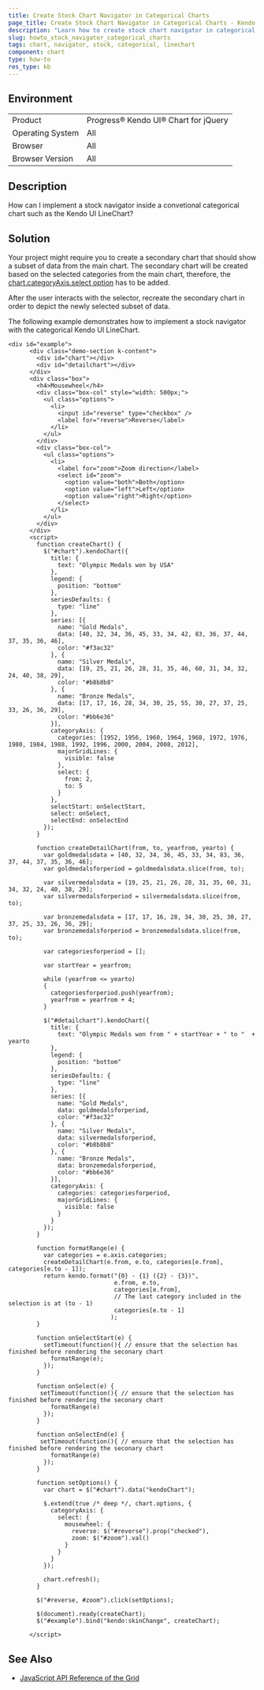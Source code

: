 ```yaml
---
title: Create Stock Chart Navigator in Categorical Charts
page_title: Create Stock Chart Navigator in Categorical Charts - Kendo UI Chart for jQuery
description: "Learn how to create stock chart navigator in categorical charts in the Kendo UI Chart for jQuery."
slug: howto_stock_navigator_categorical_charts
tags: chart, navigator, stock, categorical, linechart
component: chart
type: how-to
res_type: kb
---
```


## Environment

<table>
 <tr>
  <td>Product</td>
  <td>Progress® Kendo UI® Chart for jQuery</td>
 </tr>
 <tr>
  <td>Operating System</td>
  <td>All</td>
 </tr>
 <tr>
  <td>Browser</td>
  <td>All</td>
 </tr>
 <tr>
  <td>Browser Version</td>
  <td>All</td>
 </tr>
</table>

## Description

How can I implement a stock navigator inside a convetional categorical chart such as the Kendo UI LineChart?

## Solution

Your project might require you to create a secondary chart that should show a subset of data from the main chart. The secondary chart will be created based on the selected categories from the main chart, therefore, the [chart.categoryAxis.select option](https://docs.telerik.com/kendo-ui/api/javascript/dataviz/ui/chart/configuration/categoryaxis.select#categoryaxisselect) has to be added.

After the user interacts with the selector, recreate the secondary chart in order to depict the newly selected subset of data.

The following example demonstrates how to implement a stock navigator with the categorical Kendo UI LineChart.

```dojo
<div id="example">
      <div class="demo-section k-content">
        <div id="chart"></div>
        <div id="detailchart"></div>
      </div>
      <div class="box">
        <h4>Mousewheel</h4>
        <div class="box-col" style="width: 500px;">
          <ul class="options">
            <li>
              <input id="reverse" type="checkbox" />
              <label for="reverse">Reverse</label>
            </li>
          </ul>
        </div>
        <div class="box-col">
          <ul class="options">
            <li>
              <label for="zoom">Zoom direction</label>
              <select id="zoom">
                <option value="both">Both</option>
                <option value="left">Left</option>
                <option value="right">Right</option>
              </select>
            </li>
          </ul>
        </div>
      </div>
      <script>
        function createChart() {
          $("#chart").kendoChart({
            title: {
              text: "Olympic Medals won by USA"
            },
            legend: {
              position: "bottom"
            },
            seriesDefaults: {
              type: "line"
            },
            series: [{
              name: "Gold Medals",
              data: [40, 32, 34, 36, 45, 33, 34, 42, 83, 36, 37, 44, 37, 35, 36, 46],
              color: "#f3ac32"
            }, {
              name: "Silver Medals",
              data: [19, 25, 21, 26, 28, 31, 35, 46, 60, 31, 34, 32, 24, 40, 38, 29],
              color: "#b8b8b8"
            }, {
              name: "Bronze Medals",
              data: [17, 17, 16, 28, 34, 30, 25, 55, 30, 27, 37, 25, 33, 26, 36, 29],
              color: "#bb6e36"
            }],
            categoryAxis: {
              categories: [1952, 1956, 1960, 1964, 1968, 1972, 1976, 1980, 1984, 1988, 1992, 1996, 2000, 2004, 2008, 2012],
              majorGridLines: {
                visible: false
              },
              select: {
                from: 2,
                to: 5
              }
            },
            selectStart: onSelectStart,
            select: onSelect,
            selectEnd: onSelectEnd
          });
        }

        function createDetailChart(from, to, yearfrom, yearto) {
          var goldmedalsdata = [40, 32, 34, 36, 45, 33, 34, 83, 36, 37, 44, 37, 35, 36, 46];
          var goldmedalsforperiod = goldmedalsdata.slice(from, to);

          var silvermedalsdata = [19, 25, 21, 26, 28, 31, 35, 60, 31, 34, 32, 24, 40, 38, 29];
          var silvermedalsforperiod = silvermedalsdata.slice(from, to);

          var bronzemedalsdata = [17, 17, 16, 28, 34, 30, 25, 30, 27, 37, 25, 33, 26, 36, 29];
          var bronzemedalsforperiod = bronzemedalsdata.slice(from, to);

          var categoriesforperiod = [];

          var startYear = yearfrom;

          while (yearfrom <= yearto)
          {
            categoriesforperiod.push(yearfrom);
            yearfrom = yearfrom + 4;
          }

          $("#detailchart").kendoChart({
            title: {
              text: "Olympic Medals won from " + startYear + " to "  + yearto
            },
            legend: {
              position: "bottom"
            },
            seriesDefaults: {
              type: "line"
            },
            series: [{
              name: "Gold Medals",
              data: goldmedalsforperiod,
              color: "#f3ac32"
            }, {
              name: "Silver Medals",
              data: silvermedalsforperiod,
              color: "#b8b8b8"
            }, {
              name: "Bronze Medals",
              data: bronzemedalsforperiod,
              color: "#bb6e36"
            }],
            categoryAxis: {
              categories: categoriesforperiod,
              majorGridLines: {
                visible: false
              }
            }
          });
        }

        function formatRange(e) {
          var categories = e.axis.categories;
          createDetailChart(e.from, e.to, categories[e.from], categories[e.to - 1]);
          return kendo.format("{0} - {1} ({2} - {3})",
                              e.from, e.to,
                              categories[e.from],
                              // The last category included in the selection is at (to - 1)
                              categories[e.to - 1]
                             );
        }

        function onSelectStart(e) {
          setTimeout(function(){ // ensure that the selection has finished before rendering the seconary chart
            formatRange(e);
          });
        }

        function onSelect(e) {
         setTimeout(function(){ // ensure that the selection has finished before rendering the seconary chart
            formatRange(e)
          });
        }

        function onSelectEnd(e) {
         setTimeout(function(){ // ensure that the selection has finished before rendering the seconary chart
            formatRange(e)
          });
        }

        function setOptions() {
          var chart = $("#chart").data("kendoChart");

          $.extend(true /* deep */, chart.options, {
            categoryAxis: {
              select: {
                mousewheel: {
                  reverse: $("#reverse").prop("checked"),
                  zoom: $("#zoom").val()
                }
              }
            }
          });

          chart.refresh();
        }

        $("#reverse, #zoom").click(setOptions);

        $(document).ready(createChart);
        $("#example").bind("kendo:skinChange", createChart);

      </script>
```

## See Also

* [JavaScript API Reference of the Grid](/api/javascript/dataviz/ui/chart)
